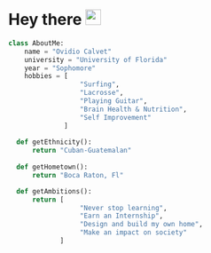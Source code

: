 # Hey there <img src="https://media.giphy.com/media/hvRJCLFzcasrR4ia7z/giphy.gif" width="28px" height="28px">
```python
class AboutMe:
    name = "Ovidio Calvet"
    university = "University of Florida"
    year = "Sophomore"
    hobbies = [
                  "Surfing",
                  "Lacrosse",
                  "Playing Guitar",
                  "Brain Health & Nutrition",
                  "Self Improvement"
              ]
      
  def getEthnicity():
      return "Cuban-Guatemalan"
    
  def getHometown():
      return "Boca Raton, Fl"

  def getAmbitions():
      return [
                  "Never stop learning",
                  "Earn an Internship",
                  "Design and build my own home",
                  "Make an impact on society"
             ]


